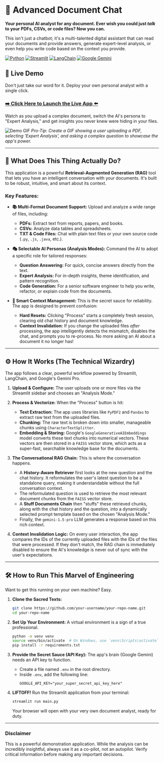 # 🤖 Advanced Document Chat

**Your personal AI analyst for any document. Ever wish you could just *talk* to your PDFs, CSVs, or code files? Now you can.**

This isn't just a chatbot; it's a multi-talented digital assistant that can read your documents and provide answers, generate expert-level analysis, or even help you write code based on the context you provide.

[![Python](https://img.shields.io/badge/Python-3.9%2B-blue?style=for-the-badge&logo=python)](https://www.python.org/)
[![Streamlit](https://img.shields.io/badge/Streamlit-1.30%2B-red?style=for-the-badge&logo=streamlit)](https://streamlit.io/)
[![LangChain](https://img.shields.io/badge/LangChain-0.1%2B-green?style=for-the-badge&logo=langchain)](https://www.langchain.com/)
[![Google Gemini](https://img.shields.io/badge/Google-Gemini_Pro-purple?style=for-the-badge&logo=google-gemini)](https://ai.google.dev/)

## 🚀 Live Demo

Don't just take our word for it. Deploy your own personal analyst with a single click.

### [➡️ Click Here to Launch the Live App ⬅️](https://fileanalyzerchatbot.streamlit.app/)

Watch as you upload a complex document, switch the AI's persona to "Expert Analysis," and get insights you never knew were hiding in your files.

![Demo GIF](https://i.imgur.com/REPLACE_WITH_YOUR_GIF.gif) 
*Pro-Tip: Create a GIF showing a user uploading a PDF, selecting 'Expert Analysis', and asking a complex question to showcase the app's power.*

---

## 🤔 What Does This Thing Actually Do?

This application is a powerful **Retrieval-Augmented Generation (RAG)** tool that lets you have an intelligent conversation with your documents. It's built to be robust, intuitive, and smart about its context.

### Key Features:

*   **📚 Multi-Format Document Support:** Upload and analyze a wide range of files, including:
    *   **PDFs:** Extract text from reports, papers, and books.
    *   **CSVs:** Analyze data tables and spreadsheets.
    *   **TXT & Code Files:** Chat with plain text files or your own source code (`.py`, `.js`, `.java`, etc.).

*   **🎭 Selectable AI Personas (Analysis Modes):** Command the AI to adopt a specific role for tailored responses:
    *   **Question Answering:** For quick, concise answers directly from the text.
    *   **Expert Analysis:** For in-depth insights, theme identification, and pattern recognition.
    *   **Code Generation:** For a senior software engineer to help you write, refactor, or explain code from the documents.

*   **🧠 Smart Context Management:** This is the secret sauce for reliability. The app is designed to prevent confusion:
    *   **Hard Resets:** Clicking "Process" starts a completely fresh session, clearing old chat history and document knowledge.
    *   **Context Invalidation:** If you change the uploaded files *after* processing, the app intelligently detects the mismatch, disables the chat, and prompts you to re-process. No more asking an AI about a document it no longer has!

---

## ⚙️ How It Works (The Technical Wizardry)

The app follows a clear, powerful workflow powered by Streamlit, LangChain, and Google's Gemini Pro.

1.  **Upload & Configure:** The user uploads one or more files via the Streamlit sidebar and chooses an "Analysis Mode."

2.  **Process & Vectorize:** When the "Process" button is hit:
    *   **Text Extraction:** The app uses libraries like `PyPDF2` and `Pandas` to extract raw text from the uploaded files.
    *   **Chunking:** The raw text is broken down into smaller, manageable chunks using `CharacterTextSplitter`.
    *   **Embedding & Storing:** Google's `GoogleGenerativeAIEmbeddings` model converts these text chunks into numerical vectors. These vectors are then stored in a `FAISS` vector store, which acts as a super-fast, searchable knowledge base for the documents.

3.  **The Conversational RAG Chain:** This is where the conversation happens.
    *   A **History-Aware Retriever** first looks at the new question and the chat history. It reformulates the user's latest question to be a standalone query, making it understandable without the full conversation context.
    *   The reformulated question is used to retrieve the most relevant document chunks from the `FAISS` vector store.
    *   A **Stuff Documents Chain** then "stuffs" these retrieved chunks, along with the chat history and the question, into a dynamically selected prompt template based on the chosen "Analysis Mode."
    *   Finally, the `gemini-1.5-pro` LLM generates a response based on this rich context.

4.  **Context Invalidation Logic:** On every user interaction, the app compares the IDs of the currently uploaded files with the IDs of the files that were processed. If they don't match, the RAG chain is immediately disabled to ensure the AI's knowledge is never out of sync with the user's expectations.

---

## 🛠️ How to Run This Marvel of Engineering

Want to get this running on your own machine? Easy.

1.  **Clone the Sacred Texts:**
    ```bash
    git clone https://github.com/your-username/your-repo-name.git
    cd your-repo-name
    ```

2.  **Set Up Your Environment:**
    A virtual environment is a sign of a true professional.
    ```bash
    python -m venv venv
    source venv/bin/activate  # On Windows, use `venv\Scripts\activate`
    pip install -r requirements.txt
    ```

3.  **Provide the Secret Sauce (API Key):**
    The app's brain (Google Gemini) needs an API key to function.
    *   Create a file named `.env` in the root directory.
    *   Inside `.env`, add the following line:
        ```
        GOOGLE_API_KEY="your_super_secret_api_key_here"
        ```

4.  **LIFTOFF!**
    Run the Streamlit application from your terminal:
    ```bash
    streamlit run main.py
    ```
    Your browser will open with your very own document analyst, ready for duty.

---

### **Disclaimer**
This is a powerful demonstration application. While the analysis can be incredibly insightful, always use it as a co-pilot, not an autopilot. Verify critical information before making any important decisions.
